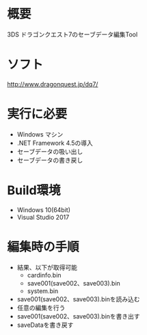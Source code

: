 # 概要
3DS ドラゴンクエスト7のセーブデータ編集Tool

# ソフト
http://www.dragonquest.jp/dq7/

# 実行に必要
* Windows マシン
* .NET Framework 4.5の導入
* セーブデータの吸い出し
* セーブデータの書き戻し

# Build環境
* Windows 10(64bit)
* Visual Studio 2017

# 編集時の手順
   * 結果、以下が取得可能
      * cardinfo.bin
      * save001(save002、save003).bin
      * system.bin
* save001(save002、save003).binを読み込む
* 任意の編集を行う
* save001(save002、save003).binを書き出す
* saveDataを書き戻す
